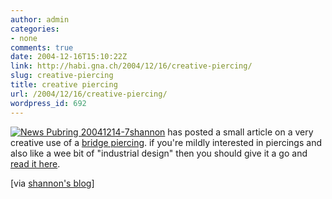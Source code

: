 ```yaml
---
author: admin
categories:
- none
comments: true
date: 2004-12-16T15:10:22Z
link: http://habi.gna.ch/2004/12/16/creative-piercing/
slug: creative-piercing
title: creative piercing
url: /2004/12/16/creative-piercing/
wordpress_id: 692
---
```


[![ News Pubring 20041214-7](http://habi.gna.ch/blog/images/_news_pubring_20041214-7-tm.jpg)](http://habi.gna.ch/blog/images/_news_pubring_20041214-7.jpg)[shannon](http://iam.bmezine.com/?glider) has posted a small article on a very creative use of a [bridge piercing](http://encyc.bmezine.com/?Bridge). if you're mildly interested in piercings and also like a wee bit of "industrial design" then you should give it a go and [read it here](http://www.bmezine.com/news/pubring/20041214.html).



[via [shannon's blog](http://iam.bmezine.com/iams.exe?cmd=find&username=glider&datematch=200412160059)]

